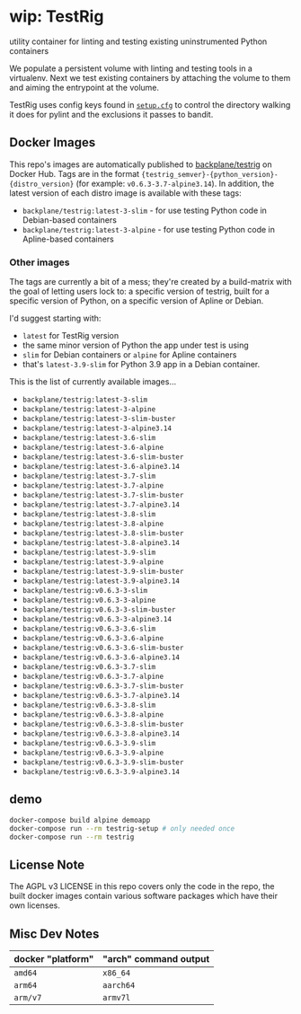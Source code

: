 # wip: TestRig

utility container for linting and testing existing uninstrumented Python containers

We populate a persistent volume with linting and testing tools in a virtualenv. Next we test existing containers by attaching the volume to them and aiming the entrypoint at the volume.

TestRig uses config keys found in [`setup.cfg`](/setup.cfg) to control the directory walking it does for pylint and the exclusions it passes to bandit.

## Docker Images

This repo's images are automatically published to [backplane/testrig](https://hub.docker.com/r/backplane/testrig) on Docker Hub. Tags are in the format `{testrig_semver}-{python_version}-{distro_version}` (for example: `v0.6.3-3.7-alpine3.14`). In addition, the latest version of each distro image is available with these tags:

* `backplane/testrig:latest-3-slim` - for use testing Python code in Debian-based containers
* `backplane/testrig:latest-3-alpine` - for use testing Python code in Apline-based containers

### Other images

The tags are currently a bit of a mess; they're created by a build-matrix with the goal of letting users lock to: a specific version of testrig, built for a specific version of Python, on a specific version of Apline or Debian.

I'd suggest starting with:

* `latest` for TestRig version
* the same minor version of Python the app under test is using
* `slim` for Debian containers or `alpine` for Apline containers
* that's `latest-3.9-slim` for Python 3.9 app in a Debian container.

This is the list of currently available images…

* `backplane/testrig:latest-3-slim`
* `backplane/testrig:latest-3-alpine`
* `backplane/testrig:latest-3-slim-buster`
* `backplane/testrig:latest-3-alpine3.14`
* `backplane/testrig:latest-3.6-slim`
* `backplane/testrig:latest-3.6-alpine`
* `backplane/testrig:latest-3.6-slim-buster`
* `backplane/testrig:latest-3.6-alpine3.14`
* `backplane/testrig:latest-3.7-slim`
* `backplane/testrig:latest-3.7-alpine`
* `backplane/testrig:latest-3.7-slim-buster`
* `backplane/testrig:latest-3.7-alpine3.14`
* `backplane/testrig:latest-3.8-slim`
* `backplane/testrig:latest-3.8-alpine`
* `backplane/testrig:latest-3.8-slim-buster`
* `backplane/testrig:latest-3.8-alpine3.14`
* `backplane/testrig:latest-3.9-slim`
* `backplane/testrig:latest-3.9-alpine`
* `backplane/testrig:latest-3.9-slim-buster`
* `backplane/testrig:latest-3.9-alpine3.14`
* `backplane/testrig:v0.6.3-3-slim`
* `backplane/testrig:v0.6.3-3-alpine`
* `backplane/testrig:v0.6.3-3-slim-buster`
* `backplane/testrig:v0.6.3-3-alpine3.14`
* `backplane/testrig:v0.6.3-3.6-slim`
* `backplane/testrig:v0.6.3-3.6-alpine`
* `backplane/testrig:v0.6.3-3.6-slim-buster`
* `backplane/testrig:v0.6.3-3.6-alpine3.14`
* `backplane/testrig:v0.6.3-3.7-slim`
* `backplane/testrig:v0.6.3-3.7-alpine`
* `backplane/testrig:v0.6.3-3.7-slim-buster`
* `backplane/testrig:v0.6.3-3.7-alpine3.14`
* `backplane/testrig:v0.6.3-3.8-slim`
* `backplane/testrig:v0.6.3-3.8-alpine`
* `backplane/testrig:v0.6.3-3.8-slim-buster`
* `backplane/testrig:v0.6.3-3.8-alpine3.14`
* `backplane/testrig:v0.6.3-3.9-slim`
* `backplane/testrig:v0.6.3-3.9-alpine`
* `backplane/testrig:v0.6.3-3.9-slim-buster`
* `backplane/testrig:v0.6.3-3.9-alpine3.14`

## demo

```sh
docker-compose build alpine demoapp
docker-compose run --rm testrig-setup # only needed once
docker-compose run --rm testrig
```

## License Note

The AGPL v3 LICENSE in this repo covers only the code in the repo, the built docker images contain various software packages which have their own licenses.

## Misc Dev Notes

docker "platform" | "arch" command output
----------------- | ---------------------
`amd64`           | `x86_64`
`arm64`           | `aarch64`
`arm/v7`          | `armv7l`
